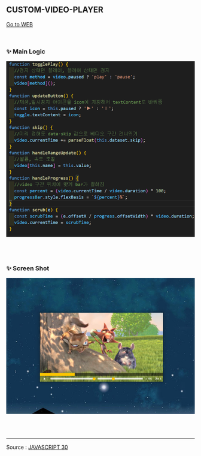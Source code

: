## CUSTOM-VIDEO-PLAYER

[Go to WEB](https://limunosekai.github.io/custom-video-player/)

<br>

### ✨ Main Logic

![1](./img/K-002.png)

<br>

<br>

### ✨ Screen Shot

![2](./img/K-001.png)

<br>

<br>

---

Source : [JAVASCRIPT 30](https://javascript30.com/)